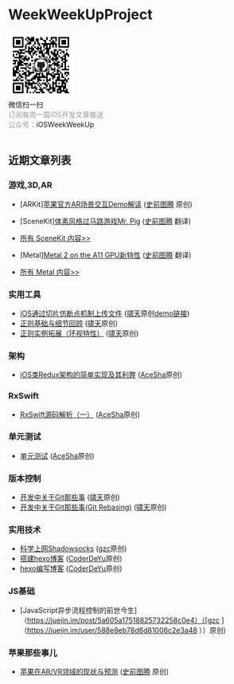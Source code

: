 # WeekWeekUpProject

<div class="article_weixin">
                        <img src="https://github.com/WeekWeekUp/WeekWeekUpProject/blob/master/qrcode_for_iOSWeekWeekUp.jpg" width="131" height="131" alt="搜索微信公众号：iOSWeekWeekUp">
                        <div class="article_scan">微信扫一扫</div>
                        <div class="article_txt"><span style="color:#999999">订阅每周一篇iOS开发文章推送<br>公众号：</span>iOSWeekWeekUp</div>
 </div>

## 近期文章列表

### 游戏,3D,AR
* [ARKit][苹果官方AR场景交互Demo解读](https://juejin.im/post/5a65c25e6fb9a01cb80fdb5d) ([史前图腾](http://www.jianshu.com/u/fc2c83c72a64) 原创)
* [SceneKit][体素风格过马路游戏Mr. Pig](https://juejin.im/post/5a3232285188251c1140a406)  ([史前图腾](http://www.jianshu.com/u/fc2c83c72a64) 翻译)

* [所有 SceneKit 内容>>](https://github.com/WeekWeekUp/WeekWeekUpProject/blob/master/SceneKit.md)

* [Metal][Metal 2 on the A11 GPU新特性](https://juejin.im/post/5a5b69b5f265da3e2839f906) ([史前图腾](http://www.jianshu.com/u/fc2c83c72a64) 翻译)

* [所有 Metal 内容>>](https://github.com/WeekWeekUp/WeekWeekUpProject/blob/master/Metal.md)

### 实用工具
* [iOS通过切片仿断点机制上传文件](http://www.cnblogs.com/chao8888/p/8058457.html) ([啸天](http://www.cnblogs.com/chao8888/)原创[demo链接](https://github.com/USimpleLife/SPUploadTool))
* [正则基础与细节回顾](https://www.cnblogs.com/chao8888/p/8311340.html) ([啸天](http://www.cnblogs.com/chao8888/)原创)
* [正则实例拓展（环视特性）](http://www.cnblogs.com/chao8888/p/8352476.html) ([啸天](http://www.cnblogs.com/chao8888/)原创)

### 架构
* [iOS类Redux架构的简单实现及其利弊](http://t.cn/RjFc2ef) ([AceSha](http://shayuan.me)原创)

### RxSwift
* [RxSwift源码解析（一）](http://t.cn/RTKMrEe) ([AceSha](http://shayuan.me)原创)

### 单元测试
* [单元测试](http://shayuan.me/2017/11/02/单元测试/) ([AceSha](http://shayuan.me)原创)

### 版本控制
* [开发中关于Git那些事](http://www.cnblogs.com/chao8888/p/7803732.html) ([啸天](http://www.cnblogs.com/chao8888/)原创)
* [开发中关于Git那些事(Git Rebasing)](http://www.cnblogs.com/chao8888/p/8175796.html) ([啸天](http://www.cnblogs.com/chao8888/)原创)

### 实用技术
* [科学上网Shadowsocks](http://www.2017927.com/blog/other/%E7%A7%91%E5%AD%A6%E4%B8%8A%E7%BD%91(shadowsock)) ([gzc](http://www.2017927.com/)原创)
* [搭建hexo博客](https://coderdeyu.github.io/2017/10/08/%E6%90%AD%E5%BB%BAhexo%E5%8D%9A%E5%AE%A2/) ([CoderDeYu](https://coderdeyu.github.io)原创)
* [hexo编写博客](https://coderdeyu.github.io/2017/10/08/hexo%E7%BC%96%E5%86%99%E5%8D%9A%E5%AE%A2/) ([CoderDeYu](https://coderdeyu.github.io)原创)

### JS基础
* [JavaScript异步流程控制的前世今生] （https://juejin.im/post/5a605a17518825732258c0e4）（[gzc ] （https://juejin.im/user/588e8eb78d6d81006c2e3a48 ））原创)

### 苹果那些事儿
* [苹果在AR/VR领域的现状与预测](http://www.jianshu.com/p/dc21851201d1) ([史前图腾](http://www.jianshu.com/u/fc2c83c72a64) 原创)


